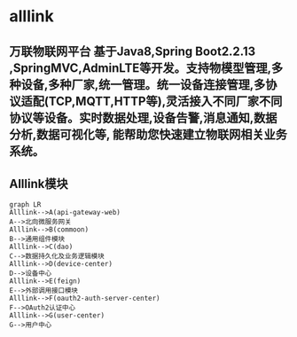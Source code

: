 # alllink
万联物联网平台
基于Java8,Spring Boot2.2.13 ,SpringMVC,AdminLTE等开发。支持物模型管理,多种设备,多种厂家,统一管理。统一设备连接管理,多协议适配(TCP,MQTT,HTTP等),灵活接入不同厂家不同协议等设备。实时数据处理,设备告警,消息通知,数据分析,数据可视化等, 能帮助您快速建立物联网相关业务系统。
---
Alllink模块
---
~~~mermaid
graph LR
Alllink-->A(api-gateway-web)
A-->北向微服务网关
Alllink-->B(commoon)
B-->通用组件模块
Alllink-->C(dao)
C-->数据持久化及业务逻辑模块
Alllink-->D(device-center)
D-->设备中心
Alllink-->E(feign)
E-->外部调用接口模块
Alllink-->F(oauth2-auth-server-center)
F-->OAuth2认证中心
Alllink-->G(user-center)
G-->用户中心
~~~
